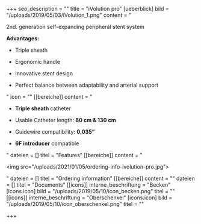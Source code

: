 +++
seo_description = ""
title = "iVolution pro"
[ueberblick]
bild = "/uploads/2019/05/03/iVolution_1.png"
content = "<p>2nd. generation self-expanding peripheral stent system</p><p></p><p><strong>Advantages:</strong></p><ul><li><p>Triple sheath</p></li><li><p>Ergonomic handle</p></li><li><p>Innovative stent design</p></li><li><p>Perfect balance between adaptability and arterial support</p></li></ul>"
icon = ""
[[bereiche]]
content = "<ul><li><p><strong>Triple sheath </strong>catheter</p></li><li><p>Usable Catheter length: <strong>80 cm &amp; 130 cm</strong></p></li><li><p>Guidewire compatibility: <strong>0.035”</strong></p></li><li><p><strong>6F introducer</strong> compatible</p></li></ul>"
dateien = []
titel = "Features"
[[bereiche]]
content = "<p><img src=\"/uploads/2021/01/05/ordering-info-ivolution-pro.jpg\"></p>"
dateien = []
titel = "Ordering information"
[[bereiche]]
content = ""
dateien = []
titel = "Documents"
[[icons]]
interne_beschriftung = "Becken"
[icons.icon]
bild = "/uploads/2019/05/10/icon_becken.png"
titel = ""
[[icons]]
interne_beschriftung = "Oberschenkel"
[icons.icon]
bild = "/uploads/2019/05/10/icon_oberschenkel.png"
titel = ""

+++
